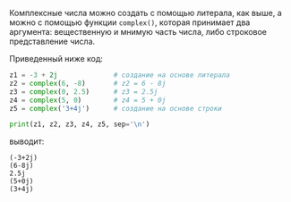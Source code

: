 

Комплексные числа можно создать с помощью литерала, как выше, а можно с помощью функции `complex()`, которая принимает два аргумента: вещественную и мнимую часть числа, либо строковое представление числа.

Приведенный ниже код:

```python
z1 = -3 + 2j              # создание на основе литерала
z2 = complex(6, -8)       # z2 = 6 - 8j
z3 = complex(0, 2.5)      # z3 = 2.5j
z4 = complex(5, 0)        # z4 = 5 + 0j
z5 = complex('3+4j')      # создание на основе строки

print(z1, z2, z3, z4, z5, sep='\n')
```

выводит:

```no-highlight
(-3+2j)
(6-8j)
2.5j
(5+0j)
(3+4j)
